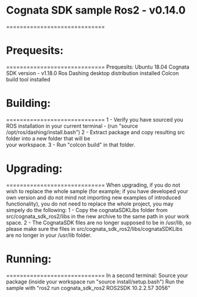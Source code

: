 # Cognata SDK sample Ros2 - v0.14.0
=============================

# Prequesits:
=============================
Prequesits:
Ubuntu 18.04
Cognata SDK version - v1.18.0
Ros Dashing desktop distribution installed
Colcon build tool installed

# Building:
=============================
1 - Verify you have sourced you ROS installation in your current terminal - 
    (run "source /opt/ros/dashing/install.bash")
2 - Extract package and copy resulting src folder into a new folder that will be    
    your workspace.
3 - Run "colcon build" in that folder.


# Upgrading:
=============================
When upgrading, if you do not wish to replace the whole sample (for example; 
if you have developed your own version and do not mind not importing new examples 
of introduced functionality), you do not need to replace the whole project, you
may simpely do the following:
1 - Copy the cognataSDKLibs folder from src/cognata_sdk_ros2/libs in the new 
    archive to the same path in your work space.
2 - The CognataSDK files are no longer supposed to be in /usr/lib, so please make 
sure the files in src/cognata_sdk_ros2/libs/cognataSDKLibs are no longer in your 
/usr/lib folder.


# Running:
=============================
In a second terminal:
Source your package (inside your workspace run "source install/setup.bash")
Run the sample with "ros2 run cognata_sdk_ros2 ROS2SDK 10.2.2.57 3056"

